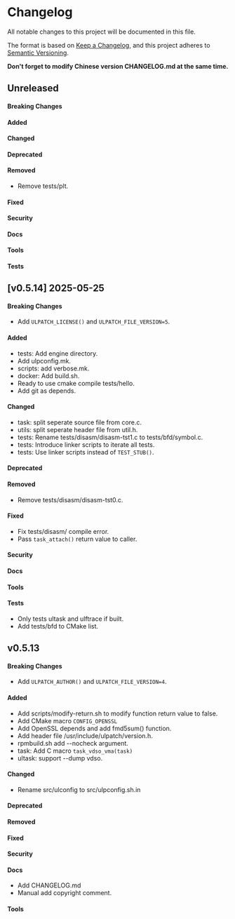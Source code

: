 # Changelog

All notable changes to this project will be documented in this file.

The format is based on [Keep a Changelog](https://keepachangelog.com/en/1.0.0/),
and this project adheres to
[Semantic Versioning](https://semver.org/spec/v2.0.0.html).

**Don't forget to modify Chinese version CHANGELOG.md at the same time.**


## Unreleased

#### Breaking Changes
#### Added
#### Changed
#### Deprecated
#### Removed
- Remove tests/plt.
#### Fixed
#### Security
#### Docs
#### Tools
#### Tests


## [v0.5.14] 2025-05-25

#### Breaking Changes
- Add `ULPATCH_LICENSE()` and `ULPATCH_FILE_VERSION=5`.
#### Added
- tests: Add engine directory.
- Add ulpconfig.mk.
- scripts: add verbose.mk.
- docker: Add build.sh.
- Ready to use cmake compile tests/hello.
- Add git as depends.
#### Changed
- task: split seperate source file from core.c.
- utils: split seperate header file from util.h.
- tests: Rename tests/disasm/disasm-tst1.c to tests/bfd/symbol.c.
- tests: Introduce linker scripts to iterate all tests.
- tests: Use linker scripts instead of `TEST_STUB()`.
#### Deprecated
#### Removed
- Remove tests/disasm/disasm-tst0.c.
#### Fixed
- Fix tests/disasm/ compile error.
- Pass `task_attach()` return value to caller.
#### Security
#### Docs
#### Tools
#### Tests
- Only tests ultask and ulftrace if built.
- Add tests/bfd to CMake list.


## v0.5.13

#### Breaking Changes
- Add `ULPATCH_AUTHOR()` and `ULPATCH_FILE_VERSION=4`.
#### Added
- Add scripts/modify-return.sh to modify function return value to false.
- Add CMake macro `CONFIG_OPENSSL`
- Add OpenSSL depends and add fmd5sum() function.
- Add header file /usr/include/ulpatch/version.h.
- rpmbuild.sh add --nocheck argument.
- task: Add C macro `task_vdso_vma(task)`
- ultask: support --dump vdso.
#### Changed
- Rename src/ulconfig to src/ulpconfig.sh.in
#### Deprecated
#### Removed
#### Fixed
#### Security
#### Docs
- Add CHANGELOG.md
- Manual add copyright comment.
#### Tools
